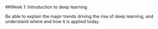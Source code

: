 ##Week 1: Introduction to deep learning

Be able to explain the major trends driving the rise of deep learning, and understand where and how it is applied today.

